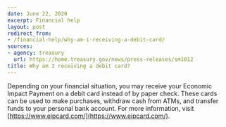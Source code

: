 ```yaml
---
date: June 22, 2020
excerpt: Financial help
layout: post
redirect_from:
- /financial-help/why-am-i-receiving-a-debit-card/
sources:
- agency: treasury
  url: https://home.treasury.gov/news/press-releases/sm1012
title: Why am I receiving a debit card?
---
```


Depending on your financial situation, you may receive your Economic Impact Payment on a debit card instead of by paper check. These cards can be used to make purchases, withdraw cash from ATMs, and transfer funds to your personal bank account. For more information, visit [https://www.eipcard.com/](https://www.eipcard.com/).